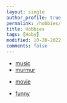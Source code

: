 ```yaml
---
layout: single
author_profile: true
permalink: /hobbies/
title: Hobbies
tags: [Hoby]
modified: 10-20-2022
comments: false
---
```



* [music](http:/incredibox/.com/)
* [murmur][def]



[def]: http:/asoftmurmur.com
* [movie][def2]

[def2]: https:/agoodmovietowatch.com
* [funny][def3]

[def3]: https:/thisismywebsitenow.com